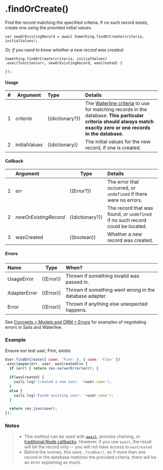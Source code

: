 # .findOrCreate()

Find the record matching the specified criteria.  If no such record exists, create one using the provided initial values.

```usage
var newOrExistingRecord = await Something.findOrCreate(criteria, initialValues);
```

_Or, if you need to know whether a new record was created:_

```usage
Something.findOrCreate(criteria, initialValues)
.exec(function(err, newOrExistingRecord, wasCreated) {

});
```

#### Usage

| # | Argument      | Type                  | Details    |
|---|---------------|:----------------------|:-----------|
| 1 | _criteria_    | ((dictionary?))       | The [Waterline criteria](https://sailsjs.com/documentation/concepts/models-and-orm/query-language) to use for matching records in the database.  **This particular criteria should always match exactly zero or one records in the database.**
| 2 |  initialValues | ((dictionary))       | The initial values for the new record, if one is created.



#### Callback
|   |     Argument            | Type                | Details |
|---|:------------------------|---------------------|:---------------------------------------------------------------------------------|
| 1 |    _err_                | ((Error?))          | The error that occurred, or `undefined` if there were no errors.
| 2 | _newOrExistingRecord_   | ((dictionary?))     | The record that was found, or `undefined` if no such record could be located.
| 3 | wasCreated              | ((boolean))         | Whether a new record was created.


##### Errors

|     Name        | Type                | When? |
|:----------------|---------------------|:---------------------------------------------------------------------------------|
| UsageError      | ((Error))           | Thrown if something invalid was passed in.
| AdapterError    | ((Error))           | Thrown if something went wrong in the database adapter.
| Error           | ((Error))           | Thrown if anything else unexpected happens.

See [Concepts > Models and ORM > Errors](https://sailsjs.com/documentation/concepts/models-and-orm/errors) for examples of negotiating errors in Sails and Waterline.


### Example

Ensure our test user, Finn, exists:

```javascript
User.findOrCreate({ name: 'Finn' }, { name: 'Finn' })
.exec(async(err, user, wasCreated)=> {
  if (err) { return res.serverError(err); }

  if(wasCreated) {
    sails.log('Created a new user: '+user.name');
  }
  else {
    sails.log('Found existing user: '+user.name');
  }

  return res.json(user);
});
```

### Notes
> + This method can be used with [`await`](https://github.com/mikermcneil/parley/tree/49c06ee9ed32d9c55c24e8a0e767666a6b60b7e8#usage), promise chaining, or [traditional Node callbacks](https://sailsjs.com/documentation/reference/waterline-orm/queries/exec). However, if you use `await`, the result will be the record only -- you will not have access to `wasCreated`.
> + Behind the scenes, this uses `.findOne()`, so if more than one record in the database matches the provided criteria, there will be an error explaining as much.

<docmeta name="displayName" value=".findOrCreate()">
<docmeta name="pageType" value="method">
